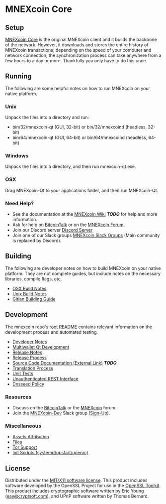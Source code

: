 MNEXcoin Core
=====================

Setup
---------------------
[MNEXcoin Core](http://mnexcoin.cc/wallet) is the original MNEXcoin client and it builds the backbone of the network. However, it downloads and stores the entire history of MNEXcoin transactions; depending on the speed of your computer and network connection, the synchronization process can take anywhere from a few hours to a day or more. Thankfully you only have to do this once.

Running
---------------------
The following are some helpful notes on how to run MNEXcoin on your native platform.

### Unix

Unpack the files into a directory and run:

- bin/32/mnexcoin-qt (GUI, 32-bit) or bin/32/mnexcoind (headless, 32-bit)
- bin/64/mnexcoin-qt (GUI, 64-bit) or bin/64/mnexcoind (headless, 64-bit)

### Windows

Unpack the files into a directory, and then run mnexcoin-qt.exe.

### OSX

Drag MNEXcoin-Qt to your applications folder, and then run MNEXcoin-Qt.

### Need Help?

* See the documentation at the [MNEXcoin Wiki](https://en.bitcoin.it/wiki/Main_Page) ***TODO***
for help and more information.
* Ask for help on [BitcoinTalk](https://bitcointalk.org/index.php?topic=1262920.0) or on the [MNEXcoin Forum](http://forum.mnexcoin.cc/).
* Join our Discord server [Discord Server](https://discord.mnexcoin.cc)
* Join one of our Slack groups [MNEXcoin Slack Groups](https://mnexcoin.cc/slack-logins/) (Main community is replaced by Discord).

Building
---------------------
The following are developer notes on how to build MNEXcoin on your native platform. They are not complete guides, but include notes on the necessary libraries, compile flags, etc.

- [OSX Build Notes](build-osx.md)
- [Unix Build Notes](build-unix.md)
- [Gitian Building Guide](gitian-building.md)

Development
---------------------
The mnexcoin repo's [root README](https://github.com/MNEXcoin-Project/MNEXcoin/blob/master/README.md) contains relevant information on the development process and automated testing.

- [Developer Notes](developer-notes.md)
- [Multiwallet Qt Development](multiwallet-qt.md)
- [Release Notes](release-notes.md)
- [Release Process](release-process.md)
- [Source Code Documentation (External Link)](https://dev.visucore.com/bitcoin/doxygen/) ***TODO***
- [Translation Process](translation_process.md)
- [Unit Tests](unit-tests.md)
- [Unauthenticated REST Interface](REST-interface.md)
- [Dnsseed Policy](dnsseed-policy.md)

### Resources

* Discuss on the [BitcoinTalk](https://bitcointalk.org/index.php?topic=1262920.0) or the [MNEXcoin](http://forum.mnexcoin.cc/) forum.
* Join the [MNEXcoin-Dev](https://mnexcoin-dev.slack.com/) Slack group ([Sign-Up](https://mnexcoin-dev.herokuapp.com/)).

### Miscellaneous
- [Assets Attribution](assets-attribution.md)
- [Files](files.md)
- [Tor Support](tor.md)
- [Init Scripts (systemd/upstart/openrc)](init.md)

License
---------------------
Distributed under the [MIT/X11 software license](http://www.opensource.org/licenses/mit-license.php).
This product includes software developed by the OpenSSL Project for use in the [OpenSSL Toolkit](https://www.openssl.org/). This product includes
cryptographic software written by Eric Young ([eay@cryptsoft.com](mailto:eay@cryptsoft.com)), and UPnP software written by Thomas Bernard.
